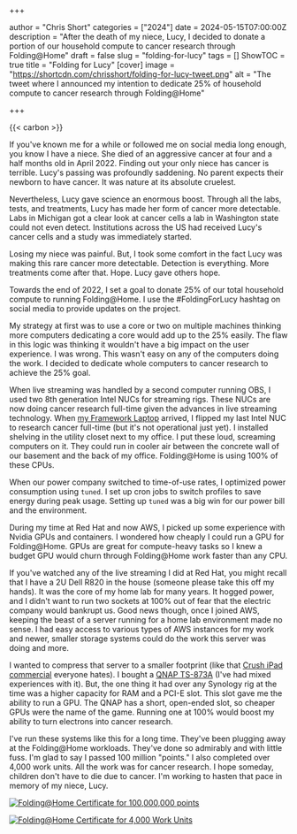 +++

author = "Chris Short"
categories = ["2024"]
date = 2024-05-15T07:00:00Z
description = "After the death of my niece, Lucy, I decided to donate a portion of our household compute to cancer research through Folding@Home"
draft = false
slug = "folding-for-lucy"
tags = []
ShowTOC = true
title = "Folding for Lucy"
[cover]
image = "https://shortcdn.com/chrisshort/folding-for-lucy-tweet.png"
alt = "The tweet where I announced my intention to dedicate 25% of household compute to cancer research through Folding@Home"

+++

{{< carbon >}}

If you've known me for a while or followed me on social media long enough, you know I have a niece. She died of an aggressive cancer at four  and a half months old in April 2022. Finding out your only niece has cancer is terrible. Lucy's passing was profoundly saddening. No parent expects their newborn to have cancer. It was nature at its absolute cruelest.

Nevertheless, Lucy gave science an enormous boost. Through all the labs, tests, and treatments, Lucy has made her form of cancer more detectable. Labs in Michigan got a clear look at cancer cells a lab in Washington state could not even detect. Institutions across the US had received Lucy's cancer cells and a study was immediately started.

Losing my niece was painful. But, I took some comfort in the fact Lucy was making this rare cancer more detectable. Detection is everything. More treatments come after that. Hope. Lucy gave others hope.

Towards the end of 2022, I set a goal to donate 25% of our total household compute to running Folding@Home. I use the #FoldingForLucy hashtag on social media to provide updates on the project.

My strategy at first was to use a core or two on multiple machines thinking more computers dedicating a core would add up to the 25% easily. The flaw in this logic was thinking it wouldn't have a big impact on the user experience. I was wrong. This wasn't easy on any of the computers doing the work. I decided to dedicate whole computers to cancer research to achieve the 25% goal.

When live streaming was handled by a second computer running OBS, I used two 8th generation Intel NUCs for streaming rigs. These NUCs are now doing cancer research full-time given the advances in live streaming technology. When [my Framework Laptop](https://www.flickr.com/photos/chris-short/albums/72177720316779405) arrived, I flipped my last Intel NUC to research cancer full-time (but it's not operational just yet). I installed shelving in the utility closet next to my office. I put these loud, screaming computers on it. They could run in cooler air between the concrete wall of our basement and the back of my office. Folding@Home is using 100% of these CPUs.

When our power company switched to time-of-use rates, I optimized power consumption using `tuned`. I set up cron jobs to switch profiles to save energy during peak usage. Setting up `tuned` was a big win for our power bill and the environment.

During my time at Red Hat and now AWS, I picked up some experience with Nvidia GPUs and containers. I wondered how cheaply I could run a GPU for Folding@Home. GPUs are great for compute-heavy tasks so I knew a budget GPU would churn through Folding@Home work faster than any CPU.

If you've watched any of the live streaming I did at Red Hat, you might recall that I have a 2U Dell R820 in the house (someone please take this off my hands). It was the core of my home lab for many years. It hogged power, and I didn't want to run two sockets at 100% out of fear that the electric company would bankrupt us.  Good news though, once I joined AWS, keeping the beast of a server running for a home lab environment made no sense. I had easy access to various types of AWS instances for my work and newer, smaller storage systems could do the work this server was doing and more.

I wanted to compress that server to a smaller footprint (like that [Crush iPad commercial](https://shortcdn.com/chrisshort/crush-apple-ipad-pro.mp4) everyone hates). I bought a [QNAP TS-873A](https://www.qnap.com/en-us/product/ts-873a) (I've had mixed experiences with it). But, the one thing it had over any Synology rig at the time was a higher capacity for RAM and a PCI-E slot. This slot gave me the ability to run a GPU. The QNAP has a short, open-ended slot, so cheaper GPUs were the name of the game. Running one at 100% would boost my ability to turn electrons into cancer research.

I've run these systems like this for a long time. They've been plugging away at the Folding@Home workloads. They've done so admirably and with little fuss. I'm glad to say I passed 100 million "points." I also completed over 4,000 work units. All the work was for cancer research. I hope someday, children don't have to die due to cancer. I'm working to hasten that pace in memory of my niece, Lucy.

[![Folding@Home Certificate for 100,000,000 points](https://shortcdn.com/chrisshort/FoldingAtHome-points-certificate-69764384.jpg)](https://stats.foldingathome.org/donor/id/69764384)

[![Folding@Home Certificate for 4,000 Work Units](https://shortcdn.com/chrisshort/FoldingAtHome-wus-certificate-69764384.jpg)](https://stats.foldingathome.org/donor/id/69764384)